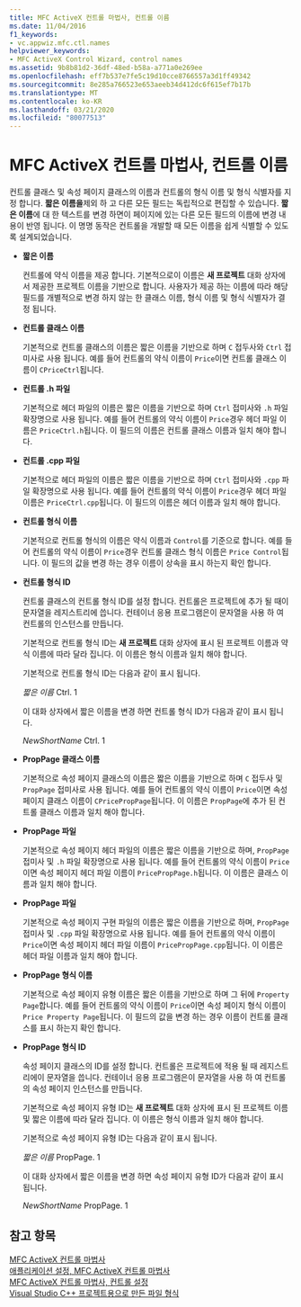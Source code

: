 ```yaml
---
title: MFC ActiveX 컨트롤 마법사, 컨트롤 이름
ms.date: 11/04/2016
f1_keywords:
- vc.appwiz.mfc.ctl.names
helpviewer_keywords:
- MFC ActiveX Control Wizard, control names
ms.assetid: 9b8b81d2-36df-48ed-b58a-a771a0e269ee
ms.openlocfilehash: eff7b537e7fe5c19d10cce8766557a3d1ff49342
ms.sourcegitcommit: 8e285a766523e653aeeb34d412dc6f615ef7b17b
ms.translationtype: MT
ms.contentlocale: ko-KR
ms.lasthandoff: 03/21/2020
ms.locfileid: "80077513"
---
```

# <a name="control-names-mfc-activex-control-wizard"></a>MFC ActiveX 컨트롤 마법사, 컨트롤 이름

컨트롤 클래스 및 속성 페이지 클래스의 이름과 컨트롤의 형식 이름 및 형식 식별자를 지정 합니다. **짧은 이름을**제외 하 고 다른 모든 필드는 독립적으로 편집할 수 있습니다. **짧은 이름**에 대 한 텍스트를 변경 하면이 페이지에 있는 다른 모든 필드의 이름에 변경 내용이 반영 됩니다. 이 명명 동작은 컨트롤을 개발할 때 모든 이름을 쉽게 식별할 수 있도록 설계되었습니다.

- **짧은 이름**

   컨트롤에 약식 이름을 제공 합니다. 기본적으로이 이름은 **새 프로젝트** 대화 상자에서 제공한 프로젝트 이름을 기반으로 합니다. 사용자가 제공 하는 이름에 따라 해당 필드를 개별적으로 변경 하지 않는 한 클래스 이름, 형식 이름 및 형식 식별자가 결정 됩니다.

- **컨트롤 클래스 이름**

   기본적으로 컨트롤 클래스의 이름은 짧은 이름을 기반으로 하며 `C` 접두사와 `Ctrl` 접미사로 사용 됩니다. 예를 들어 컨트롤의 약식 이름이 `Price`이면 컨트롤 클래스 이름이 `CPriceCtrl`됩니다.

- **컨트롤 .h 파일**

   기본적으로 헤더 파일의 이름은 짧은 이름을 기반으로 하며 `Ctrl` 접미사와 `.h` 파일 확장명으로 사용 됩니다. 예를 들어 컨트롤의 약식 이름이 `Price`경우 헤더 파일 이름은 `PriceCtrl.h`됩니다. 이 필드의 이름은 컨트롤 클래스 이름과 일치 해야 합니다.

- **컨트롤 .cpp 파일**

   기본적으로 헤더 파일의 이름은 짧은 이름을 기반으로 하며 `Ctrl` 접미사와 `.cpp` 파일 확장명으로 사용 됩니다. 예를 들어 컨트롤의 약식 이름이 `Price`경우 헤더 파일 이름은 `PriceCtrl.cpp`됩니다. 이 필드의 이름은 헤더 이름과 일치 해야 합니다.

- **컨트롤 형식 이름**

   기본적으로 컨트롤 형식의 이름은 약식 이름과 `Control`를 기준으로 합니다. 예를 들어 컨트롤의 약식 이름이 `Price`경우 컨트롤 클래스 형식 이름은 `Price Control`됩니다. 이 필드의 값을 변경 하는 경우 이름이 상속을 표시 하는지 확인 합니다.

- **컨트롤 형식 ID**

   컨트롤 클래스의 컨트롤 형식 ID를 설정 합니다. 컨트롤은 프로젝트에 추가 될 때이 문자열을 레지스트리에 씁니다. 컨테이너 응용 프로그램은이 문자열을 사용 하 여 컨트롤의 인스턴스를 만듭니다.

   기본적으로 컨트롤 형식 ID는 **새 프로젝트** 대화 상자에 표시 된 프로젝트 이름과 약식 이름에 따라 달라 집니다. 이 이름은 형식 이름과 일치 해야 합니다.

   기본적으로 컨트롤 형식 ID는 다음과 같이 표시 됩니다.

   *짧은 이름* Ctrl. 1

   이 대화 상자에서 짧은 이름을 변경 하면 컨트롤 형식 ID가 다음과 같이 표시 됩니다.

   *NewShortName* Ctrl. 1

- **PropPage 클래스 이름**

   기본적으로 속성 페이지 클래스의 이름은 짧은 이름을 기반으로 하며 `C` 접두사 및 `PropPage` 접미사로 사용 됩니다. 예를 들어 컨트롤의 약식 이름이 `Price`이면 속성 페이지 클래스 이름이 `CPricePropPage`됩니다. 이 이름은 `PropPage`에 추가 된 컨트롤 클래스 이름과 일치 해야 합니다.

- **PropPage 파일**

   기본적으로 속성 페이지 헤더 파일의 이름은 짧은 이름을 기반으로 하며, `PropPage` 접미사 및 `.h` 파일 확장명으로 사용 됩니다. 예를 들어 컨트롤의 약식 이름이 `Price`이면 속성 페이지 헤더 파일 이름이 `PricePropPage.h`됩니다. 이 이름은 클래스 이름과 일치 해야 합니다.

- **PropPage 파일**

   기본적으로 속성 페이지 구현 파일의 이름은 짧은 이름을 기반으로 하며, `PropPage` 접미사 및 `.cpp` 파일 확장명으로 사용 됩니다. 예를 들어 컨트롤의 약식 이름이 `Price`이면 속성 페이지 헤더 파일 이름이 `PricePropPage.cpp`됩니다. 이 이름은 헤더 파일 이름과 일치 해야 합니다.

- **PropPage 형식 이름**

   기본적으로 속성 페이지 유형 이름은 짧은 이름을 기반으로 하며 그 뒤에 `Property Page`합니다. 예를 들어 컨트롤의 약식 이름이 `Price`이면 속성 페이지 형식 이름이 `Price Property Page`됩니다. 이 필드의 값을 변경 하는 경우 이름이 컨트롤 클래스를 표시 하는지 확인 합니다.

- **PropPage 형식 ID**

   속성 페이지 클래스의 ID를 설정 합니다. 컨트롤은 프로젝트에 적용 될 때 레지스트리에이 문자열을 씁니다. 컨테이너 응용 프로그램은이 문자열을 사용 하 여 컨트롤의 속성 페이지 인스턴스를 만듭니다.

   기본적으로 속성 페이지 유형 ID는 **새 프로젝트** 대화 상자에 표시 된 프로젝트 이름 및 짧은 이름에 따라 달라 집니다. 이 이름은 형식 이름과 일치 해야 합니다.

   기본적으로 속성 페이지 유형 ID는 다음과 같이 표시 됩니다.

   *짧은 이름* PropPage. 1

   이 대화 상자에서 짧은 이름을 변경 하면 속성 페이지 유형 ID가 다음과 같이 표시 됩니다.

   *NewShortName* PropPage. 1

## <a name="see-also"></a>참고 항목

[MFC ActiveX 컨트롤 마법사](../../mfc/reference/mfc-activex-control-wizard.md)<br/>
[애플리케이션 설정, MFC ActiveX 컨트롤 마법사](../../mfc/reference/application-settings-mfc-activex-control-wizard.md)<br/>
[MFC ActiveX 컨트롤 마법사, 컨트롤 설정](../../mfc/reference/control-settings-mfc-activex-control-wizard.md)<br/>
[Visual Studio C++ 프로젝트용으로 만든 파일 형식](../../build/reference/file-types-created-for-visual-cpp-projects.md)
